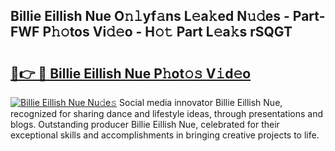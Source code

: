 ## Billie Eillish Nue O𝚗𝚕yf𝚊ns L𝚎a𝚔ed N𝚞𝚍es - Part-FWF P𝚑𝚘tos Vi𝚍𝚎o - H𝚘𝚝 Part L𝚎a𝚔s rSQGT

# <h2><a href="http://kf8m4k.oniu.top/?m=Billie+Eillish+Nue">🔗👉 🔴 Billie Eillish Nue P𝚑ot𝚘𝚜 V𝚒d𝚎o</a></h2>

[![Billie Eillish Nue Nu𝚍e𝚜](https://i.imgur.com/0qMVB7G.gif)](http://kf8m4k.oniu.top/?m=Billie+Eillish+Nue)
Social media innovator Billie Eillish Nue, recognized for sharing dance and lifestyle ideas, through presentations and blogs. Outstanding producer Billie Eillish Nue, celebrated for their exceptional skills and accomplishments in bringing creative projects to life.  
